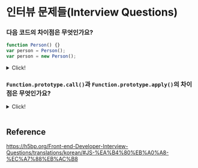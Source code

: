# 인터뷰 문제들(Interview Questions)

### 다음 코드의 차이점은 무엇인가요?

```javascript
function Person() {}
var person = Person();
var person = new Person();
```

<details>
    <summary>Click!</summary>

<br>

-   `function Person() {}`은 함수 선언문입니다. 따라서 런타임 이전에 선언되며, 호이스팅이 됩니다. 이때, 호출이 되지 않는다면 실행이 되지 않습니다.
-   `var person = Person();`은 함수를 호출하고, 반환값을 변수에 저장하는 명령문입니다.
-   `var person = new Person();`에서 `Person()` 함수는 생성자 함수로써 동작합니다. 따라서 `Person()` 함수가 반환하는 값에 따라 변수 `person`에 저장되는 값이 달라지는데, 반환하는 값이 객체라면 반환한 객체가, 객체 이외의 값이라면 `Person()` 함수의 `this`가 저장됩니다.

</details>

### `Function.prototype.call()`과 `Function.prototype.apply()`의 차이점은 무엇인가요?

<details>
    <summary>Click!</summary>

<br>

두 메소드 모두 함수 내 `this`를 명시적으로 고정해주기 위해 사용하지만, 복수 인자를 받을 때 `call()` 메소드는 인자를 따로따로 받고 `apply()` 메소드는 유사 배열 객체로 받습니다.

</details>

<br>

## Reference

https://h5bp.org/Front-end-Developer-Interview-Questions/translations/korean/#JS-%EA%B4%80%EB%A0%A8-%EC%A7%88%EB%AC%B8
